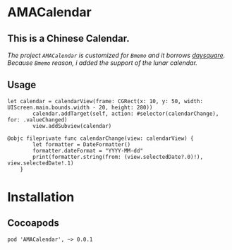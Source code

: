 # AMACalendar
## This is a Chinese Calendar.
_The project `AMACalendar` is customized for `Bmemo` and it borrows [daysquare](https://github.com/unixzii/Daysquare). Because `Bmemo` reason, i added the support of the lunar calendar._

## Usage

```
let calendar = calendarView(frame: CGRect(x: 10, y: 50, width: UIScreen.main.bounds.width - 20, height: 280))
        calendar.addTarget(self, action: #selector(calendarChange), for: .valueChanged)
        view.addSubview(calendar)
```
```
@objc fileprivate func calendarChange(view: calendarView) {
        let formatter = DateFormatter()
        formatter.dateFormat = "YYYY-MM-dd"
        print(formatter.string(from: (view.selectedDate?.0)!), view.selectedDate!.1)
    }
```
# Installation
## Cocoapods

```
pod 'AMACalendar', ~> 0.0.1
```
